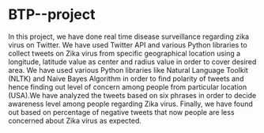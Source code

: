 # BTP--project
  In this project, we have done real time disease surveillance regarding zika virus on Twitter. We have used Twitter API and various Python libraries to collect tweets on Zika virus from specific geographical location using a longitude, latitude value as center and radius value in order to cover desired area. We have used various Python libraries like Natural Language Toolkit (NLTK) and Naive Bayes Algorithm in order to find polarity of tweets and hence finding out level of concern among people from particular location (USA).We have analyzed the tweets based on six phrases in order to decide awareness level among people regarding Zika virus. Finally, we have found out based on percentage of negative tweets that now people are less concerned about Zika virus as expected.
